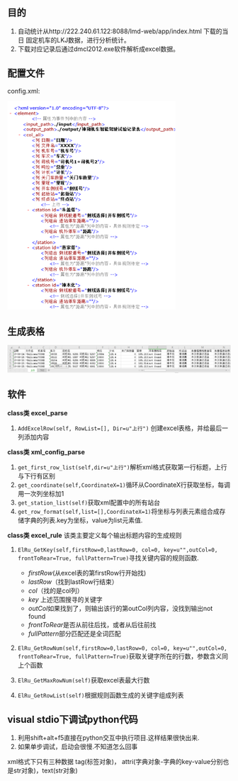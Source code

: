 ##  目的
1. 自动统计从http://222.240.61.122:8088/lmd-web/app/index.html 下载的当日 固定机车的LKJ数据，进行分析统计。
2. 下载对应记录后通过dmcl2012.exe软件解析成excel数据。

## 配置文件
config.xml:

<img src=".\src\picture\1574904572(1).png" style="zoom:75%;" />

## 生成表格

![1574905642(1)](.\src\picture\1574905642(1).png)

## 软件
**class类 excel_parse**
1. `AddExcelRow(self, RowList=[], Dir=u"上行")` 创建excel表格，并给最后一列添加内容


**class类 xml_config_parse**

1. `get_first_row_list(self,dir=u"上行")`解析xml格式获取第一行标题，上行与下行有区别
2. `get_coordinate(self,CoordinateX=1)`循环从CoordinateX行获取坐标，每调用一次列坐标加1
3. `get_station_list(self)`获取xml配置中的所有站台
4. `get_row_format(self,list=[],CoordinateX=1)`将坐标与列表元素组合成存储字典的列表.key为坐标，value为list元素值.

**class类 excel_rule**
该类主要定义每个输出标题内容的生成规则
1. `ElRu_GetKey(self,firstRow=0,lastRow=0, col=0, key=u"",outCol=0, frontToRear=True, fullPattern=True)`寻找关键内容的规则函数.
    - *firstRow*(从excel表的第firstRow行开始找)
    - *lastRow*（找到lastRow行结束）
    - *col*（找的是col列）
    - *key* 上述范围搜寻的关键字
    - *outCol*如果找到了，则输出该行的第outCol列内容，没找到输出not found
    - *frontToRear*是否从前往后找，或者从后往前找
    - *fullPattern*部分匹配还是全词匹配  

2. `ElRu_GetRowNum(self,firstRow=0,lastRow=0, col=0, key=u"",outCol=0, frontToRear=True, fullPattern=True)`获取关键字所在的行数，参数含义同上个函数
3. `ElRu_GetMaxRowNum(self)`获取excel表最大行数
4. `ElRu_GetRowList(self)`根据规则函数生成的关键字组成列表


## visual stdio下调试python代码
1. 利用shift+alt+f5直接在python交互中执行项目.这样结果很快出来.
2. 如果单步调试，启动会很慢.不知道怎么回事

xml格式下只有三种数据 tag(标签对象)， attri(字典对象-字典的key-value分别也是str对象)，text(str对象)